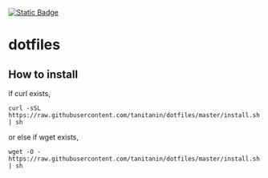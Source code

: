 [![Static Badge](https://img.shields.io/badge/-Linux-FCC624.svg?style=flat&logo=linux&logoColor=000&labelColor=FFFFFF)](https://www.kernel.org)

# dotfiles

## How to install

if curl exists,

	curl -sSL https://raw.githubusercontent.com/tanitanin/dotfiles/master/install.sh | sh

or else if wget exists,

	wget -O - https://raw.githubusercontent.com/tanitanin/dotfiles/master/install.sh | sh
